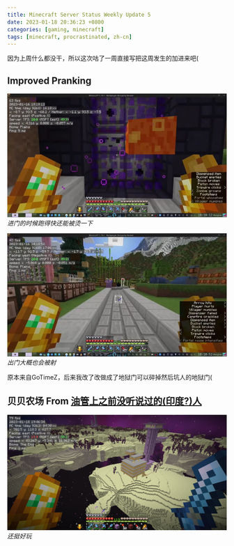 ```yaml
---
title: Minecraft Server Status Weekly Update 5
date: 2023-01-18 20:36:23 +0800
categories: [gaming, minecraft]
tags: [minecraft, procrastinated, zh-cn]
---
```


因为上周什么都没干，所以这次咕了一周直接写把这周发生的加进来吧(  

## Improved Pranking

[![entrance](/assets/img/minecraft/vlcsnap-2023-01-18-21h15m09s636.webp)](/assets/video/enter.mp4 "Enter")
_进门的时候跑得快还能被烫一下_

[![exit](/assets/img/minecraft/vlcsnap-2023-01-18-21h15m33s841.webp)](/assets/video/exit.mp4 "Exit")
_出门大概也会被射_

原本来自GoTimeZ，后来我改了改做成了地狱门可以碎掉然后坑人的地狱门(

## 贝贝农场 From [油管上之前没听说过的(印度?)人](https://www.youtube.com/watch?v=xefUnfrR_co)

![shulker](/assets/img/minecraft/2023-01-18_19.46.34.png)
_还挺好玩_
